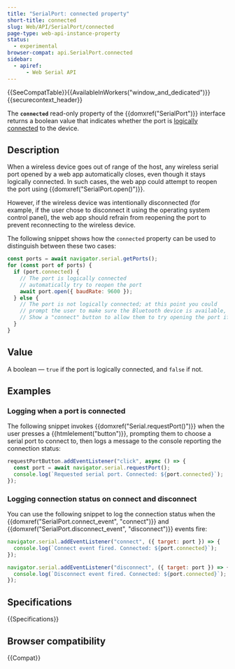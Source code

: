 ```yaml
---
title: "SerialPort: connected property"
short-title: connected
slug: Web/API/SerialPort/connected
page-type: web-api-instance-property
status:
  - experimental
browser-compat: api.SerialPort.connected
sidebar:
  - apiref:
      - Web Serial API
---
```


{{SeeCompatTable}}{{AvailableInWorkers("window_and_dedicated")}}{{securecontext_header}}

The **`connected`** read-only property of the {{domxref("SerialPort")}} interface returns a boolean value that indicates whether the port is [logically connected](/en-US/docs/Web/API/SerialPort/connect_event#description) to the device.

## Description

When a wireless device goes out of range of the host, any wireless serial port opened by a web app automatically closes, even though it stays logically connected. In such cases, the web app could attempt to reopen the port using {{domxref("SerialPort.open()")}}.

However, if the wireless device was intentionally disconnected (for example, if the user chose to disconnect it using the operating system control panel), the web app should refrain from reopening the port to prevent reconnecting to the wireless device.

The following snippet shows how the `connected` property can be used to distinguish between these two cases:

```js
const ports = await navigator.serial.getPorts();
for (const port of ports) {
  if (port.connected) {
    // The port is logically connected
    // automatically try to reopen the port
    await port.open({ baudRate: 9600 });
  } else {
    // The port is not logically connected; at this point you could
    // prompt the user to make sure the Bluetooth device is available, and
    // Show a "connect" button to allow them to try opening the port if desired
  }
}
```

## Value

A boolean — `true` if the port is logically connected, and `false` if not.

## Examples

### Logging when a port is connected

The following snippet invokes {{domxref("Serial.requestPort()")}} when the user presses a {{htmlelement("button")}}, prompting them to choose a serial port to connect to, then logs a message to the console reporting the connection status:

```js
requestPortButton.addEventListener("click", async () => {
  const port = await navigator.serial.requestPort();
  console.log(`Requested serial port. Connected: ${port.connected}`);
});
```

### Logging connection status on connect and disconnect

You can use the following snippet to log the connection status when the {{domxref("SerialPort.connect_event", "connect")}} and {{domxref("SerialPort.disconnect_event", "disconnect")}} events fire:

```js
navigator.serial.addEventListener("connect", ({ target: port }) => {
  console.log(`Connect event fired. Connected: ${port.connected}`);
});

navigator.serial.addEventListener("disconnect", ({ target: port }) => {
  console.log(`Disconnect event fired. Connected: ${port.connected}`);
});
```

## Specifications

{{Specifications}}

## Browser compatibility

{{Compat}}
